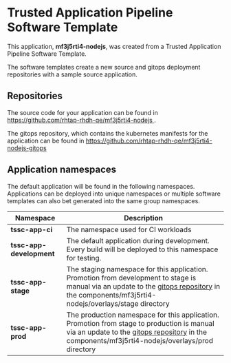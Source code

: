 # Trusted Application Pipeline Software Template

This application, **mf3j5rti4-nodejs**, was created from a Trusted Application Pipeline Software Template.

The software templates create a new source and gitops deployment repositories with a sample source application. 

## Repositories

The source code for your application can be found in [https://github.com/rhtap-rhdh-qe/mf3j5rti4-nodejs ](https://github.com/rhtap-rhdh-qe/mf3j5rti4-nodejs ).
 
The gitops repository, which contains the kubernetes manifests for the application can be found in 
[https://github.com/rhtap-rhdh-qe/mf3j5rti4-nodejs-gitops ](https://github.com/rhtap-rhdh-qe/mf3j5rti4-nodejs-gitops ) 

## Application namespaces 

The default application will be found in the following namespaces. Applications can be deployed into unique namespaces or multiple software templates can also bet generated into the same group namespaces.  

|  Namespace   |  Description   |  
| -------- | -------- |
| **tssc-app-ci** | The namespace used for CI workloads |
| **tssc-app-development** | The default application during development. Every build will be deployed to this namespace for testing. |
| **tssc-app-stage** | The staging namespace for this application. Promotion from development to stage is manual via an update to the [gitops repository](https://github.com/rhtap-rhdh-qe/mf3j5rti4-nodejs-gitops ) in the components/mf3j5rti4-nodejs/overlays/stage directory |
| **tssc-app-prod** | The production namespace for this application. Promotion from stage to production is manual via an update to the [gitops repository](https://github.com/rhtap-rhdh-qe/mf3j5rti4-nodejs-gitops ) in the components/mf3j5rti4-nodejs/overlays/prod directory |